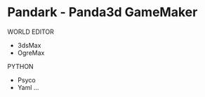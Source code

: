 Pandark - Panda3d GameMaker
==============================

WORLD EDITOR
- 3dsMax
- OgreMax

PYTHON
- Psyco
- Yaml
...